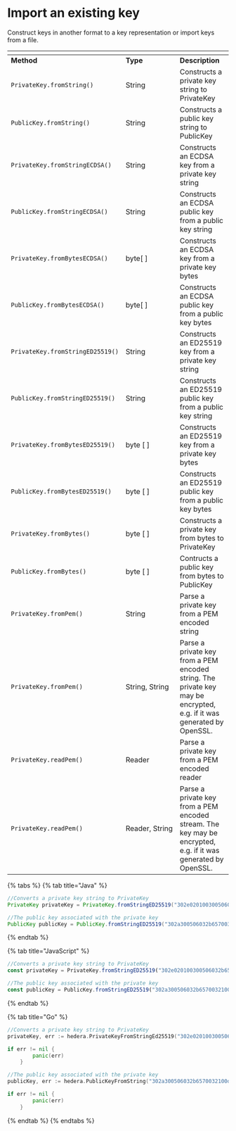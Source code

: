 # Import an existing key

Construct keys in another format to a key representation or import keys from a file.

<table data-header-hidden><thead><tr><th></th><th width="107.33333333333331"></th><th></th></tr></thead><tbody><tr><td><strong>Method</strong></td><td><strong>Type</strong></td><td><strong>Description</strong></td></tr><tr><td><code>PrivateKey.fromString()</code></td><td>String</td><td>Constructs a private key string to PrivateKey</td></tr><tr><td><code>PublicKey.fromString()</code></td><td>String</td><td>Constructs a public key string to PublicKey</td></tr><tr><td><code>PrivateKey.fromStringECDSA()</code></td><td>String</td><td>Constructs an ECDSA key from a private key string</td></tr><tr><td><code>PublicKey.fromStringECDSA()</code></td><td>String</td><td>Constructs an ECDSA public key from a public key string</td></tr><tr><td><code>PrivateKey.fromBytesECDSA()</code></td><td>byte[ ]</td><td>Constructs an ECDSA key from a private key bytes</td></tr><tr><td><code>PublicKey.fromBytesECDSA()</code></td><td>byte[ ]</td><td>Constructs an ECDSA public key from a public key bytes</td></tr><tr><td><code>PrivateKey.fromStringED25519()</code></td><td>String</td><td>Constructs an ED25519 key from a private key string</td></tr><tr><td><code>PublicKey.fromStringED25519()</code></td><td>String</td><td>Constructs an ED25519 public key from a public key string</td></tr><tr><td><code>PrivateKey.fromBytesED25519()</code></td><td>byte [ ]</td><td>Constructs an ED25519 key from a private key bytes</td></tr><tr><td><code>PublicKey.fromBytesED25519()</code></td><td>byte [ ]</td><td>Constructs an ED25519 public key from a public key bytes</td></tr><tr><td><code>PrivateKey.fromBytes()</code></td><td>byte [ ]</td><td>Constructs a private key from bytes to PrivateKey</td></tr><tr><td><code>PublicKey.fromBytes()</code></td><td>byte [ ]</td><td>Contructs a public key from bytes to PublicKey</td></tr><tr><td><code>PrivateKey.fromPem()</code></td><td>String</td><td>Parse a private key from a PEM encoded string</td></tr><tr><td><code>PrivateKey.fromPem()</code></td><td>String, String</td><td>Parse a private key from a PEM encoded string. The private key may be encrypted, e.g. if it was generated by OpenSSL.</td></tr><tr><td><code>PrivateKey.readPem()</code></td><td>Reader</td><td>Parse a private key from a PEM encoded reader</td></tr><tr><td><code>PrivateKey.readPem()</code></td><td>Reader, String</td><td>Parse a private key from a PEM encoded stream. The key may be encrypted, e.g. if it was generated by OpenSSL.</td></tr></tbody></table>

{% tabs %}
{% tab title="Java" %}
```java
//Converts a private key string to PrivateKey
PrivateKey privateKey = PrivateKey.fromStringED25519("302e020100300506032b657004220420d763df96caaabf192c67326e87c32a1ae4571f739022c77d2acaae5dd09cfb13");

//The public key associated with the private key
PublicKey publicKey = PublicKey.fromStringED25519("302a300506032b65700321008f556741dcb5e144e5cabfce5355ad5050ec7a6ea15787a5fd759d616e047d24");
```
{% endtab %}

{% tab title="JavaScript" %}
```javascript
//Converts a private key string to PrivateKey
const privateKey = PrivateKey.fromStringED25519("302e020100300506032b657004220420d763df96caaabf192c67326e87c32a1ae4571f739022c77d2acaae5dd09cfb13");

//The public key associated with the private key
const publicKey = PublicKey.fromStringED25519("302a300506032b65700321008f556741dcb5e144e5cabfce5355ad5050ec7a6ea15787a5fd759d616e047d24");
```
{% endtab %}

{% tab title="Go" %}
```go
//Converts a private key string to PrivateKey
privateKey, err := hedera.PrivateKeyFromStringEd25519("302e020100300506032b65700422042012a4a4add3d885bd61d7ce5cff88c5ef2d510651add00a7f64cb90de3359b105")

if err != nil {
		panic(err)
	}

//The public key associated with the private key
publicKey, err := hedera.PublicKeyFromString("302a300506032b6570032100d292412f1c86507224c1db656050c2162c91983540d608f6a31e9b43359bc5e")

if err != nil {
		panic(err)
	}
```
{% endtab %}
{% endtabs %}
